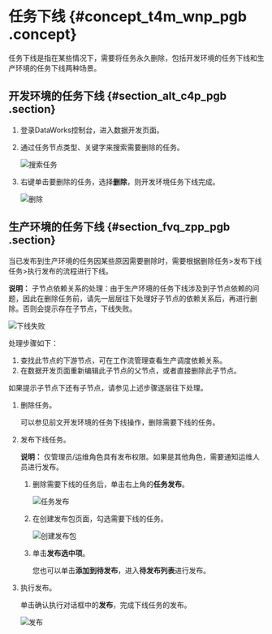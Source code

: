# 任务下线 {#concept_t4m_wnp_pgb .concept}

任务下线是指在某些情况下，需要将任务永久删除，包括开发环境的任务下线和生产环境的任务下线两种场景。

## 开发环境的任务下线 {#section_alt_c4p_pgb .section}

1.  登录DataWorks控制台，进入数据开发页面。
2.  通过任务节点类型、关键字来搜索需要删除的任务。

    ![搜索任务](http://static-aliyun-doc.oss-cn-hangzhou.aliyuncs.com/assets/img/122293/156465179738268_zh-CN.png)

3.  右键单击要删除的任务，选择**删除**，则开发环境任务下线完成。

    ![删除](http://static-aliyun-doc.oss-cn-hangzhou.aliyuncs.com/assets/img/122293/156465179738269_zh-CN.png)


## 生产环境的任务下线 {#section_fvq_zpp_pgb .section}

当已发布到生产环境的任务因某些原因需要删除时，需要根据删除任务\>发布下线任务\>执行发布的流程进行下线。

**说明：** 子节点依赖关系的处理：由于生产环境的任务下线涉及到子节点依赖的问题，因此在删除任务前，请先一层层往下处理好子节点的依赖关系后，再进行删除。否则会提示存在子节点，下线失败。

![下线失败](http://static-aliyun-doc.oss-cn-hangzhou.aliyuncs.com/assets/img/122293/156465179738358_zh-CN.png)

处理步骤如下：

1.  查找此节点的下游节点，可在工作流管理查看生产调度依赖关系。
2.  在数据开发页面重新编辑此子节点的父节点，或者直接删除此子节点。

如果提示子节点下还有子节点，请参见上述步骤逐层往下处理。

1.  删除任务。

    可以参见前文开发环境的任务下线操作，删除需要下线的任务。

2.  发布下线任务。

    **说明：** 仅管理员/运维角色具有发布权限。如果是其他角色，需要通知运维人员进行发布。

    1.  删除需要下线的任务后，单击右上角的**任务发布**。

        ![任务发布](http://static-aliyun-doc.oss-cn-hangzhou.aliyuncs.com/assets/img/122293/156465179838355_zh-CN.png)

    2.  在创建发布包页面，勾选需要下线的任务。

        ![创建发布包](http://static-aliyun-doc.oss-cn-hangzhou.aliyuncs.com/assets/img/122293/156465179838355_zh-CN.png)

    3.  单击**发布选中项**。

        您也可以单击**添加到待发布**，进入**待发布列表**进行发布。

3.  执行发布。

    单击确认执行对话框中的**发布**，完成下线任务的发布。

    ![发布](http://static-aliyun-doc.oss-cn-hangzhou.aliyuncs.com/assets/img/122293/156465179838360_zh-CN.png)


